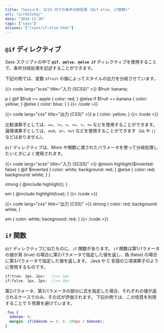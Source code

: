 ```yaml
---
title: "Sassメモ: SCSS 内での条件分岐処理 (@if-else, if関数)"
url: "p/rkk224q/"
date: "2018-12-30"
tags: ["sass"]
aliases: ["/sass/if-else.html"]
---
```


`@if` ディレクティブ
----

Sass スクリプトの中で **`@if`**、**`@else`**、**`@else if`** ディレクティブを使用することで、条件分岐処理を記述することができます。

下記の例では、変数 `$fruit` の値によってスタイルの出力を分岐させています。

{{< code lang="scss" title="入力 (SCSS)" >}}
$fruit: banana;

p {
  @if $fruit == apple {
    color: red;
  } @else if $fruit == banana {
    color: yellow;
  } @else {
    color: blue;
  }
}
{{< /code >}}

{{< code lang="css" title="出力 (CSS)" >}}
p {
  color: yellow;
}
{{< /code >}}

比較演算子としては、`==`、`!=`、`>`、`>=`、`<`、`<=` などを使用することができます。
論理演算子としては、`and`、`or`、`not` などを使用することができます（`&&` や `||` などはありません）。

`@if` ディレクティブは、Mixin や関数に渡されたパラメータを使って分岐処理したいときによく使用されます。

{{< code lang="scss" title="入力 (SCSS)" >}}
@mixin highlight($inverted: false) {
  @if $inverted {
    color: white;
    background: red;
  } @else {
    color: red;
    background: white;
  }
}

strong {
  @include highlight();
}

em {
  @include highlight(true);
}
{{< /code >}}

{{< code lang="css" title="出力 (CSS)" >}}
strong {
  color: red;
  background: white;
}

em {
  color: white;
  background: red;
}
{{< /code >}}


`if` 関数
----

`@if` ディレクティブに似たものに、`if` 関数があります。
`if` 関数は第1パラメータの値が真 (true) の場合に第2パラメータで指定した値を返し、偽 (false) の場合に第3パラメータで指定した値を返します。
Java や C 言語の三項演算子のように使用するものです。

```scss
if(true, 1px, 2px)   //=> 1px
if(false, 1px, 2px)  //=> 2px
```

第2パラメータ、第3パラメータの部分に式を指定した場合、それぞれの値が返されるケースでのみ、その式が評価されます。
下記の例では、この性質を利用することで 0 除算を避けています。

```scss
.foo {
  $denom: 0;
  margin: if($denom == 0, 0, 100px / $denom);
}
```

